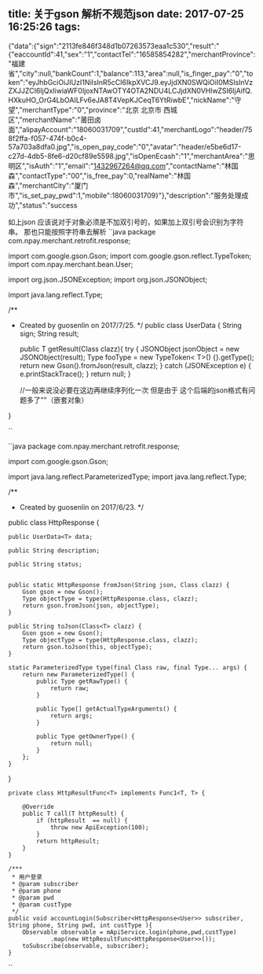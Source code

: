 title: 关于gson 解析不规范json
date: 2017-07-25 16:25:26
tags:
---
{"data":{"sign":"2113fe846f348d1b07263573eaa1c530","result":"{\"eaccountId\":41,\"sex\":\"1\",\"contactTel\":\"16585854282\",\"merchantProvince\":\"福建省\",\"city\":null,\"bankCount\":1,\"balance\":113,\"area\":null,\"is_finger_pay\":\"0\",\"token\":\"eyJhbGciOiJIUzI1NiIsInR5cCI6IkpXVCJ9.eyJjdXN0SWQiOiI0MSIsInVzZXJJZCI6IjQxIiwiaWF0IjoxNTAwOTY4OTA2NDU4LCJjdXN0VHlwZSI6IjAifQ.HXkuHO_OrG4LbOAILFv6eJA8T4VepKJCeqT6YtRiwbE\",\"nickName\":\"守望\",\"merchantType\":\"0\",\"province\":\"北京 北京市 西城区\",\"merchantName\":\"莆田卤面\",\"alipayAccount\":\"18060031709\",\"custId\":41,\"merchantLogo\":\"header/758f2ffa-f057-474f-b0c4-57a703a8dfa0.jpg\",\"is_open_pay_code\":\"0\",\"avatar\":\"header/e5be6d17-c27d-4db5-8fe6-d20cf89e5598.jpg\",\"isOpenEcash\":\"1\",\"merchantArea\":\"思明区\",\"isAuth\":\"1\",\"email\":\"1432967264@qq.com\",\"contactName\":\"林国森\",\"contactType\":\"00\",\"is_free_pay\":0,\"realName\":\"林国森\",\"merchantCity\":\"厦门市\",\"is_set_pay_pwd\":1,\"mobile\":18060031709}"},"description":"服务处理成功","status":"success

如上json
应该说对于对象必须是不加双引号的，如果加上双引号会识别为字符串。
那也只能按照字符串去解析
``java
package com.npay.merchant.retrofit.response;

import com.google.gson.Gson;
import com.google.gson.reflect.TypeToken;
import com.npay.merchant.bean.User;

import org.json.JSONException;
import org.json.JSONObject;

import java.lang.reflect.Type;

/**
 * Created by guosenlin on 2017/7/25.
 */
public class UserData<T> {
    String sign;
    String result;

    public T getResult(Class<T> clazz){
        try {
            JSONObject jsonObject = new JSONObject(result);
            Type fooType = new TypeToken< T>() {}.getType();
             return new Gson().fromJson(result, clazz);
        } catch (JSONException e) {
            e.printStackTrace();
        }
        return null;
    }

    //一般来说没必要在这边再继续序列化一次 但是由于 这个后端的json格式有问题多了""（嵌套对象）

}

``


``java
package com.npay.merchant.retrofit.response;

import com.google.gson.Gson;

import java.lang.reflect.ParameterizedType;
import java.lang.reflect.Type;

/**
 * Created by guosenlin on 2017/6/23.
 */

public class HttpResponse<T>     {

    public UserData<T> data;

    public String description;

    public String status;


    public static HttpResponse fromJson(String json, Class clazz) {
        Gson gson = new Gson();
        Type objectType = type(HttpResponse.class, clazz);
        return gson.fromJson(json, objectType);
    }

    public String toJson(Class<T> clazz) {
        Gson gson = new Gson();
        Type objectType = type(HttpResponse.class, clazz);
        return gson.toJson(this, objectType);
    }

    static ParameterizedType type(final Class raw, final Type... args) {
        return new ParameterizedType() {
            public Type getRawType() {
                return raw;
            }

            public Type[] getActualTypeArguments() {
                return args;
            }

            public Type getOwnerType() {
                return null;
            }
        };
    }

}



    private class HttpResultFunc<T> implements Func1<T, T> {

        @Override
        public T call(T httpResult) {
            if (httpResult  == null) {
                throw new ApiException(100);
            }
            return httpResult;
        }
    }

    /***
     * 用户登录
     * @param subscriber
     * @param phone
     * @param pwd
     * @param custType
     */
    public void accountLogin(Subscriber<HttpResponse<User>> subscriber, String phone, String pwd, int custType ){
        Observable observable = mApiService.login(phone,pwd,custType)
                .map(new HttpResultFunc<HttpResponse<User>>());
        toSubscribe(observable, subscriber);
    }
``
